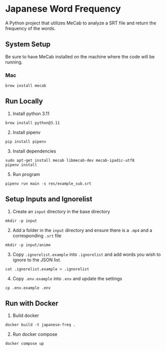 # Japanese Word Frequency

A Python project that utilizes MeCab to analyze a SRT file and return the frequency of the words.

## System Setup

Be sure to have MeCab installed on the machine where the code will be running.

### Mac

```shell
brew install mecab
```

## Run Locally

1. Install python 3.11

```shell
brew install python@3.11
```

2. Install pipenv

```shell
pip install pipenv
```

3. Install dependencies

```shell
sudo apt-get install mecab libmecab-dev mecab-ipadic-utf8
pipenv install
```

5. Run program

```shell
pipenv run main -s res/example_sub.srt
```

## Setup Inputs and Ignorelist

1. Create an `input` directory in the base directory

```shell
mkdir -p input
```

2. Add a folder in the `input` directory and ensure there is a `.mp4` and a corresponding `.srt` file

```shell
mkdir -p input/anime
```

3. Copy `.ignorelist.example` into `.ignorelist` and add words you wish to ignore to the JSON list.

```shell
cat .ignorelist.example > .ignorelist
```

4. Copy `.env.example` into `.env` and update the settings

```shell
cp .env.example .env
```

## Run with Docker

1. Build docker

```shell
docker build -t japanese-freq .
```

2. Run docker compose

```shell
docker compose up
```
